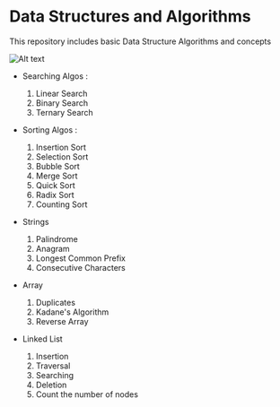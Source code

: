 # Data Structures and Algorithms
This repository includes basic Data Structure Algorithms and concepts


![Alt text](https://lastmomenttuitions.com/wp-content/uploads/2021/05/Data-Structure-and-Algorithm.jpg "DSA")

* Searching Algos :
    1) Linear Search
    2) Binary Search
    3) Ternary Search

* Sorting Algos :
    1) Insertion Sort
    2) Selection Sort
    3) Bubble Sort
    4) Merge Sort
    5) Quick Sort
    6) Radix Sort
    7) Counting Sort      <!--optional -->

* Strings 
    1) Palindrome
    2) Anagram
    3) Longest Common Prefix
    4) Consecutive Characters

* Array
    1) Duplicates
    2) Kadane's Algorithm
    3) Reverse Array


* Linked List
    1) Insertion
    2) Traversal
    3) Searching 
    4) Deletion
    5) Count the number of nodes
    

